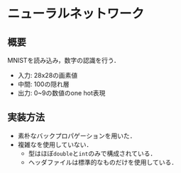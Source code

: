 # ニューラルネットワーク

## 概要
MNISTを読み込み，数字の認識を行う．
- 入力: 28x28の画素値
- 中間: 100の隠れ層
- 出力: 0~9の数値のone hot表現

## 実装方法
- 素朴なバックプロパゲーションを用いた．
- 複雑なを使用していない．
  - 型はほぼ`double`と`int`のみで構成されている．
  - ヘッダファイルは標準的なものだけを使用している．
